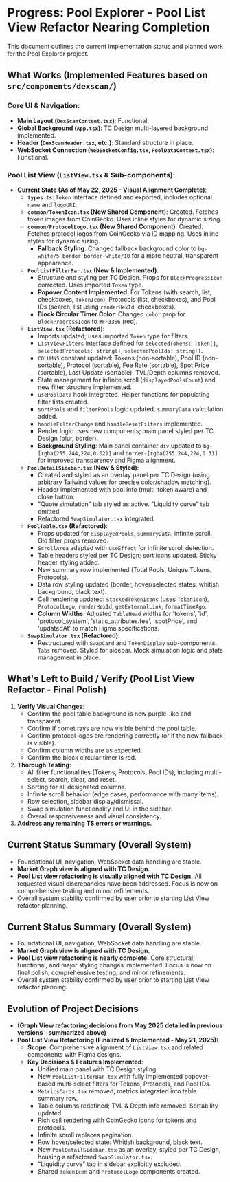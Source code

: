 # Progress: Pool Explorer - Pool List View Refactor Nearing Completion

This document outlines the current implementation status and planned work for the Pool Explorer project.

## What Works (Implemented Features based on `src/components/dexscan/`)

### Core UI & Navigation:
*   **Main Layout (`DexScanContent.tsx`)**: Functional.
*   **Global Background (`App.tsx`)**: TC Design multi-layered background implemented.
*   **Header (`DexScanHeader.tsx`, etc.)**: Standard structure in place.
*   **WebSocket Connection (`WebSocketConfig.tsx`, `PoolDataContext.tsx`)**: Functional.

### Pool List View (`ListView.tsx` & Sub-components):
*   **Current State (As of May 22, 2025 - Visual Alignment Complete)**:
    *   **`types.ts`**: `Token` interface defined and exported, includes optional `name` and `logoURI`.
    *   **`common/TokenIcon.tsx` (New Shared Component)**: Created. Fetches token images from CoinGecko. Uses inline styles for dynamic sizing.
    *   **`common/ProtocolLogo.tsx` (New Shared Component)**: Created. Fetches protocol logos from CoinGecko via ID mapping. Uses inline styles for dynamic sizing.
        *   **Fallback Styling**: Changed fallback background color to `bg-white/5 border border-white/10` for a more neutral, transparent appearance.
    *   **`PoolListFilterBar.tsx` (New & Implemented)**:
        *   Structure and styling per TC Design. Props for `BlockProgressIcon` corrected. Uses imported `Token` type.
        *   **Popover Content Implemented**: For Tokens (with search, list, checkboxes, `TokenIcon`), Protocols (list, checkboxes), and Pool IDs (search, list using `renderHexId`, checkboxes).
        *   **Block Circular Timer Color**: Changed `color` prop for `BlockProgressIcon` to `#FF3366` (red).
    *   **`ListView.tsx` (Refactored)**:
        *   Imports updated; uses imported `Token` type for filters.
        *   `ListViewFilters` interface defined for `selectedTokens: Token[]`, `selectedProtocols: string[]`, `selectedPoolIds: string[]`.
        *   `COLUMNS` constant updated: Tokens (non-sortable), Pool ID (non-sortable), Protocol (sortable), Fee Rate (sortable), Spot Price (sortable), Last Update (sortable). TVL/Depth columns removed.
        *   State management for infinite scroll (`displayedPoolsCount`) and new filter structure implemented.
        *   `usePoolData` hook integrated. Helper functions for populating filter lists created.
        *   `sortPools` and `filterPools` logic updated. `summaryData` calculation added.
        *   `handleFilterChange` and `handleResetFilters` implemented.
        *   Render logic uses new components; main panel styled per TC Design (blur, border).
        *   **Background Styling**: Main panel container `div` updated to `bg-[rgba(255,244,224,0.02)]` and `border-[rgba(255,244,224,0.3)]` for improved transparency and Figma alignment.
    *   **`PoolDetailSidebar.tsx` (New & Styled)**:
        *   Created and styled as an overlay panel per TC Design (using arbitrary Tailwind values for precise color/shadow matching).
        *   Header implemented with pool info (multi-token aware) and close button.
        *   "Quote simulation" tab styled as active. "Liquidity curve" tab omitted.
        *   Refactored `SwapSimulator.tsx` integrated.
    *   **`PoolTable.tsx` (Refactored)**:
        *   Props updated for `displayedPools`, `summaryData`, infinite scroll. Old filter props removed.
        *   `ScrollArea` adapted with `useEffect` for infinite scroll detection.
        *   Table headers styled per TC Design; sort icons updated. Sticky header styling added.
        *   New summary row implemented (Total Pools, Unique Tokens, Protocols).
        *   Data row styling updated (border, hover/selected states: whitish background, black text).
        *   Cell rendering updated: `StackedTokenIcons` (uses `TokenIcon`), `ProtocolLogo`, `renderHexId`, `getExternalLink`, `formatTimeAgo`.
        *   **Column Widths**: Adjusted `TableHead` widths for 'tokens', 'id', 'protocol_system', 'static_attributes.fee', 'spotPrice', and 'updatedAt' to match Figma specifications.
    *   **`SwapSimulator.tsx` (Refactored)**:
        *   Restructured with `SwapCard` and `TokenDisplay` sub-components. `Tabs` removed. Styled for sidebar. Mock simulation logic and state management in place.

## What's Left to Build / Verify (Pool List View Refactor - Final Polish)

1.  **Verify Visual Changes**:
    *   Confirm the pool table background is now purple-like and transparent.
    *   Confirm if comet rays are now visible behind the pool table.
    *   Confirm protocol logos are rendering correctly (or if the new fallback is visible).
    *   Confirm column widths are as expected.
    *   Confirm the block circular timer is red.
2.  **Thorough Testing**:
    *   All filter functionalities (Tokens, Protocols, Pool IDs), including multi-select, search, clear, and reset.
    *   Sorting for all designated columns.
    *   Infinite scroll behavior (edge cases, performance with many items).
    *   Row selection, sidebar display/dismissal.
    *   Swap simulation functionality and UI in the sidebar.
    *   Overall responsiveness and visual consistency.
3.  **Address any remaining TS errors or warnings.**

## Current Status Summary (Overall System)

*   Foundational UI, navigation, WebSocket data handling are stable.
*   **Market Graph view is aligned with TC Design.**
*   **Pool List view refactoring is visually aligned with TC Design.** All requested visual discrepancies have been addressed. Focus is now on comprehensive testing and minor refinements.
*   Overall system stability confirmed by user prior to starting List View refactor planning.

## Current Status Summary (Overall System)

*   Foundational UI, navigation, WebSocket data handling are stable.
*   **Market Graph view is aligned with TC Design.**
*   **Pool List view refactoring is nearly complete.** Core structural, functional, and major styling changes implemented. Focus is now on final polish, comprehensive testing, and minor refinements.
*   Overall system stability confirmed by user prior to starting List View refactor planning.

## Evolution of Project Decisions

*   **(Graph View refactoring decisions from May 2025 detailed in previous versions - summarized above)**
*   **Pool List View Refactoring (Finalized & Implemented - May 21, 2025):**
    *   **Scope**: Comprehensive alignment of `ListView.tsx` and related components with Figma designs.
    *   **Key Decisions & Features Implemented**:
        *   Unified main panel with TC Design styling.
        *   New `PoolListFilterBar.tsx` with fully implemented popover-based multi-select filters for Tokens, Protocols, and Pool IDs.
        *   `MetricsCards.tsx` removed; metrics integrated into table summary row.
        *   Table columns redefined; TVL & Depth info removed. Sortability updated.
        *   Rich cell rendering with CoinGecko icons for tokens and protocols.
        *   Infinite scroll replaces pagination.
        *   Row hover/selected state: Whitish background, black text.
        *   New `PoolDetailSidebar.tsx` as an overlay, styled per TC Design, housing a refactored `SwapSimulator.tsx`.
        *   "Liquidity curve" tab in sidebar explicitly excluded.
        *   Shared `TokenIcon` and `ProtocolLogo` components created.
